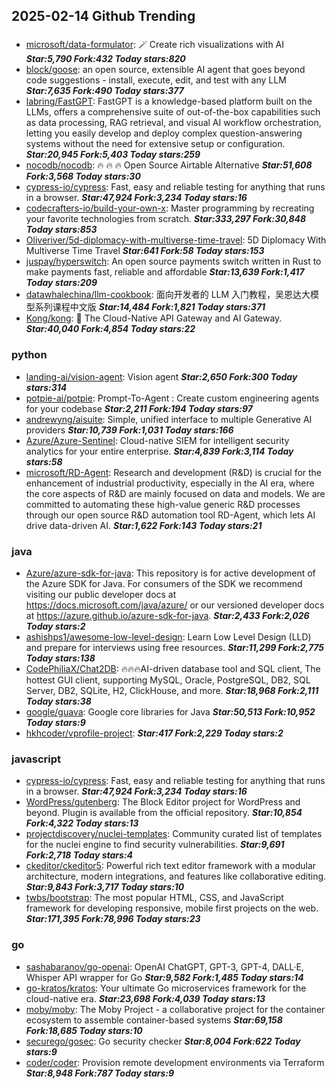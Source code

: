 ## 2025-02-14 Github Trending

### 
* [microsoft/data-formulator](https://github.com/microsoft/data-formulator): 🪄 Create rich visualizations with AI ***Star:5,790 Fork:432 Today stars:820***
* [block/goose](https://github.com/block/goose): an open source, extensible AI agent that goes beyond code suggestions - install, execute, edit, and test with any LLM ***Star:7,635 Fork:490 Today stars:377***
* [labring/FastGPT](https://github.com/labring/FastGPT): FastGPT is a knowledge-based platform built on the LLMs, offers a comprehensive suite of out-of-the-box capabilities such as data processing, RAG retrieval, and visual AI workflow orchestration, letting you easily develop and deploy complex question-answering systems without the need for extensive setup or configuration. ***Star:20,945 Fork:5,403 Today stars:259***
* [nocodb/nocodb](https://github.com/nocodb/nocodb): 🔥 🔥 🔥 Open Source Airtable Alternative ***Star:51,608 Fork:3,568 Today stars:30***
* [cypress-io/cypress](https://github.com/cypress-io/cypress): Fast, easy and reliable testing for anything that runs in a browser. ***Star:47,924 Fork:3,234 Today stars:16***
* [codecrafters-io/build-your-own-x](https://github.com/codecrafters-io/build-your-own-x): Master programming by recreating your favorite technologies from scratch. ***Star:333,297 Fork:30,848 Today stars:853***
* [Oliveriver/5d-diplomacy-with-multiverse-time-travel](https://github.com/Oliveriver/5d-diplomacy-with-multiverse-time-travel): 5D Diplomacy With Multiverse Time Travel ***Star:641 Fork:58 Today stars:153***
* [juspay/hyperswitch](https://github.com/juspay/hyperswitch): An open source payments switch written in Rust to make payments fast, reliable and affordable ***Star:13,639 Fork:1,417 Today stars:209***
* [datawhalechina/llm-cookbook](https://github.com/datawhalechina/llm-cookbook): 面向开发者的 LLM 入门教程，吴恩达大模型系列课程中文版 ***Star:14,484 Fork:1,821 Today stars:371***
* [Kong/kong](https://github.com/Kong/kong): 🦍 The Cloud-Native API Gateway and AI Gateway. ***Star:40,040 Fork:4,854 Today stars:22***

### python
* [landing-ai/vision-agent](https://github.com/landing-ai/vision-agent): Vision agent ***Star:2,650 Fork:300 Today stars:314***
* [potpie-ai/potpie](https://github.com/potpie-ai/potpie): Prompt-To-Agent : Create custom engineering agents for your codebase ***Star:2,211 Fork:194 Today stars:97***
* [andrewyng/aisuite](https://github.com/andrewyng/aisuite): Simple, unified interface to multiple Generative AI providers ***Star:10,739 Fork:1,031 Today stars:166***
* [Azure/Azure-Sentinel](https://github.com/Azure/Azure-Sentinel): Cloud-native SIEM for intelligent security analytics for your entire enterprise. ***Star:4,839 Fork:3,114 Today stars:58***
* [microsoft/RD-Agent](https://github.com/microsoft/RD-Agent): Research and development (R&D) is crucial for the enhancement of industrial productivity, especially in the AI era, where the core aspects of R&D are mainly focused on data and models. We are committed to automating these high-value generic R&D processes through our open source R&D automation tool RD-Agent, which lets AI drive data-driven AI. ***Star:1,622 Fork:143 Today stars:21***

### java
* [Azure/azure-sdk-for-java](https://github.com/Azure/azure-sdk-for-java): This repository is for active development of the Azure SDK for Java. For consumers of the SDK we recommend visiting our public developer docs at https://docs.microsoft.com/java/azure/ or our versioned developer docs at https://azure.github.io/azure-sdk-for-java. ***Star:2,433 Fork:2,026 Today stars:2***
* [ashishps1/awesome-low-level-design](https://github.com/ashishps1/awesome-low-level-design): Learn Low Level Design (LLD) and prepare for interviews using free resources. ***Star:11,299 Fork:2,775 Today stars:138***
* [CodePhiliaX/Chat2DB](https://github.com/CodePhiliaX/Chat2DB): 🔥🔥🔥AI-driven database tool and SQL client, The hottest GUI client, supporting MySQL, Oracle, PostgreSQL, DB2, SQL Server, DB2, SQLite, H2, ClickHouse, and more. ***Star:18,968 Fork:2,111 Today stars:38***
* [google/guava](https://github.com/google/guava): Google core libraries for Java ***Star:50,513 Fork:10,952 Today stars:9***
* [hkhcoder/vprofile-project](https://github.com/hkhcoder/vprofile-project):  ***Star:417 Fork:2,229 Today stars:2***

### javascript
* [cypress-io/cypress](https://github.com/cypress-io/cypress): Fast, easy and reliable testing for anything that runs in a browser. ***Star:47,924 Fork:3,234 Today stars:16***
* [WordPress/gutenberg](https://github.com/WordPress/gutenberg): The Block Editor project for WordPress and beyond. Plugin is available from the official repository. ***Star:10,854 Fork:4,322 Today stars:13***
* [projectdiscovery/nuclei-templates](https://github.com/projectdiscovery/nuclei-templates): Community curated list of templates for the nuclei engine to find security vulnerabilities. ***Star:9,691 Fork:2,718 Today stars:4***
* [ckeditor/ckeditor5](https://github.com/ckeditor/ckeditor5): Powerful rich text editor framework with a modular architecture, modern integrations, and features like collaborative editing. ***Star:9,843 Fork:3,717 Today stars:10***
* [twbs/bootstrap](https://github.com/twbs/bootstrap): The most popular HTML, CSS, and JavaScript framework for developing responsive, mobile first projects on the web. ***Star:171,395 Fork:78,996 Today stars:23***

### go
* [sashabaranov/go-openai](https://github.com/sashabaranov/go-openai): OpenAI ChatGPT, GPT-3, GPT-4, DALL·E, Whisper API wrapper for Go ***Star:9,582 Fork:1,485 Today stars:14***
* [go-kratos/kratos](https://github.com/go-kratos/kratos): Your ultimate Go microservices framework for the cloud-native era. ***Star:23,698 Fork:4,039 Today stars:13***
* [moby/moby](https://github.com/moby/moby): The Moby Project - a collaborative project for the container ecosystem to assemble container-based systems ***Star:69,158 Fork:18,685 Today stars:10***
* [securego/gosec](https://github.com/securego/gosec): Go security checker ***Star:8,004 Fork:622 Today stars:9***
* [coder/coder](https://github.com/coder/coder): Provision remote development environments via Terraform ***Star:8,948 Fork:787 Today stars:9***
